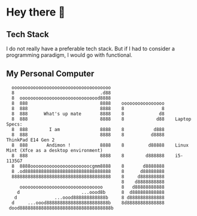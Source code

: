 # Hey there 👋

## Tech Stack

I do not really have a preferable tech stack. But if I had to consider a programming paradigm, I would go with functional.

## My Personal Computer
      ooooooooooooooooooooooooooooooooooooo
      8                                .d88                
      8  oooooooooooooooooooooooooooood8888
      8  888                           8888    oooooooooooooooo
      8  888                           8888    8              8
      8  888      What's up mate       8888    8             d8
      8  888                           8888    8            d88    Laptop Specs:
      8  888        I am               8888    8           d888
      8  888                           8888    8          d8888    ThinkPad E14 Gen 2 
      8  888       Andimon !           8888    8         d88888    Linux Mint (Xfce as a desktop environment)
      8  888                           8888    8        d888888    i5-1135G7 
      8  8888oooooooooooooooooooooocgmm8888    8       d8888888
      8 .od88888888888888888888888888888888    8      d88888888
      8888888888888888888888888888888888888    8     d888888888
                                               8    d8888888888    
         ooooooooooooooooooooooooooooooo       8   d88888888888        
        d                       ...oood8b      8  d888888888888             
       d              ...oood888888888888b     8 d8888888888888
      d     ...oood88888888888888888888888b    8d88888888888888
     dood8888888888888888888888888888888888b
